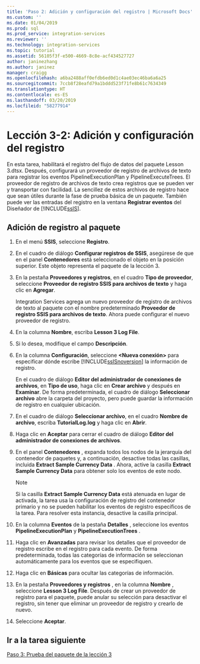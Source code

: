```yaml
---
title: 'Paso 2: Adición y configuración del registro | Microsoft Docs'
ms.custom: ''
ms.date: 01/04/2019
ms.prod: sql
ms.prod_service: integration-services
ms.reviewer: ''
ms.technology: integration-services
ms.topic: tutorial
ms.assetid: 56105f3f-e500-4669-8c8e-acf434527727
author: janinezhang
ms.author: janinez
manager: craigg
ms.openlocfilehash: a6ba2488aff0efdb6ed0d1c4ae03ec46ba6a6a25
ms.sourcegitcommit: 7ccb8f28eafd79a1bddd523f71fe8b61c7634349
ms.translationtype: HT
ms.contentlocale: es-ES
ms.lasthandoff: 03/20/2019
ms.locfileid: "58277914"
---
```

# <a name="lesson-3-2-add-and-configure-logging"></a>Lección 3-2: Adición y configuración del registro

En esta tarea, habilitará el registro del flujo de datos del paquete Lesson 3.dtsx. Después, configurará un proveedor de registro de archivos de texto para registrar los eventos PipelineExecutionPlan y PipelineExecuteTrees. El proveedor de registro de archivos de texto crea registros que se pueden ver y transportar con facilidad. La sencillez de estos archivos de registro hace que sean útiles durante la fase de prueba básica de un paquete. También puede ver las entradas del registro en la ventana **Registrar eventos** del Diseñador de [!INCLUDE[ssIS](../includes/ssis-md.md)].  
  
## <a name="add-logging-to-the-package"></a>Adición de registro al paquete  
  
1.  En el menú **SSIS**, seleccione **Registro**.  
  
2.  En el cuadro de diálogo **Configurar registros de SSIS**, asegúrese de que en el panel **Contenedores** está seleccionado el objeto en la posición superior. Este objeto representa el paquete de la lección 3.
  
3.  En la pestaña **Proveedores y registros**, en el cuadro **Tipo de proveedor**, seleccione **Proveedor de registro SSIS para archivos de texto** y haga clic en **Agregar**.  
  
    Integration Services agrega un nuevo proveedor de registro de archivos de texto al paquete con el nombre predeterminado **Proveedor de registro SSIS para archivos de texto**. Ahora puede configurar el nuevo proveedor de registro.  
  
4.  En la columna **Nombre**, escriba **Lesson 3 Log File**.  
  
5.  Si lo desea, modifique el campo **Descripción**.  
  
6.  En la columna **Configuración**, seleccione **\<Nueva conexión>** para especificar dónde escribe [!INCLUDE[ssISnoversion](../includes/ssisnoversion-md.md)] la información de registro.  
  
    En el cuadro de diálogo **Editor del administrador de conexiones de archivos**, en **Tipo de uso**, haga clic en **Crear archivo** y después en **Examinar**. De forma predeterminada, el cuadro de diálogo **Seleccionar archivo** abre la carpeta del proyecto, pero puede guardar la información de registro en cualquier ubicación.  
  
7.  En el cuadro de diálogo **Seleccionar archivo**, en el cuadro **Nombre de archivo**, escriba **TutorialLog.log** y haga clic en **Abrir**.
  
8.  Haga clic en **Aceptar** para cerrar el cuadro de diálogo **Editor del administrador de conexiones de archivos**.  
  
9. En el panel **Contenedores** , expanda todos los nodos de la jerarquía del contenedor de paquetes y, a continuación, desactive todas las casillas, incluida **Extract Sample Currency Data** . Ahora, active la casilla **Extract Sample Currency Data** para obtener solo los eventos de este nodo.  
  
    > [!NOTE]  
    > Si la casilla **Extract Sample Currency Data** está atenuada en lugar de activada, la tarea usa la configuración de registro del contenedor primario y no se pueden habilitar los eventos de registro específicos de la tarea. Para resolver esta instancia, desactive la casilla principal.
  
10. En la columna **Eventos** de la pestaña **Detalles** , seleccione los eventos **PipelineExecutionPlan** y **PipelineExecutionTrees** .  
  
11. Haga clic en **Avanzadas** para revisar los detalles que el proveedor de registro escribe en el registro para cada evento. De forma predeterminada, todas las categorías de información se seleccionan automáticamente para los eventos que se especifiquen.  
  
12. Haga clic en **Básicas** para ocultar las categorías de información.  
  
13. En la pestaña **Proveedores y registros** , en la columna **Nombre** , seleccione **Lesson 3 Log File**. Después de crear un proveedor de registro para el paquete, puede anular su selección para desactivar el registro, sin tener que eliminar un proveedor de registro y crearlo de nuevo.  
  
14. Seleccione **Aceptar**.  
  
## <a name="go-to-next-task"></a>Ir a la tarea siguiente  
[Paso 3: Prueba del paquete de la lección 3](../integration-services/lesson-3-3-testing-the-lesson-3-tutorial-package.md)  
  
